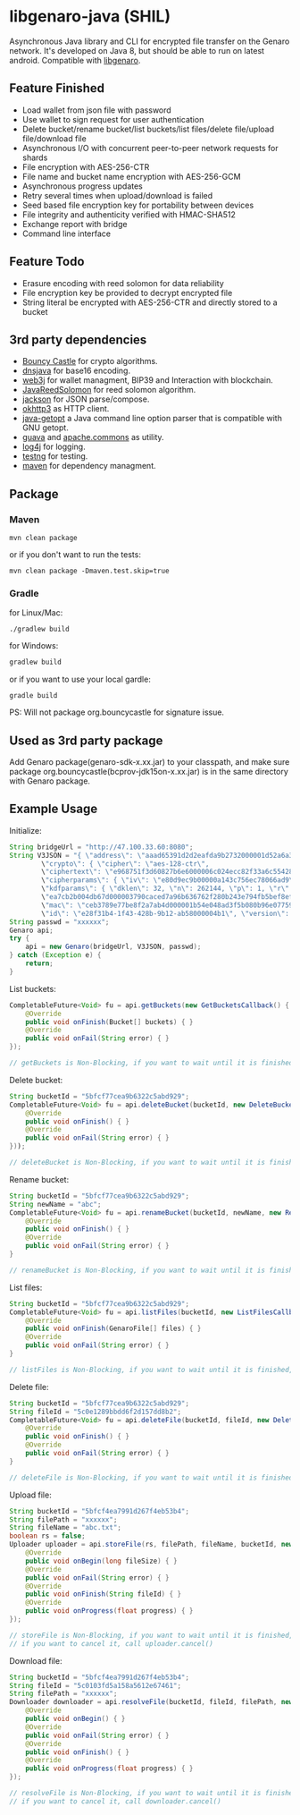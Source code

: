 # libgenaro-java (SHIL)

Asynchronous Java library and CLI for encrypted file transfer on the Genaro network. It's developed on Java 8, but should be able to run on latest android. Compatible with [libgenaro](https://github.com/GenaroNetwork/libgenaro).

## Feature Finished

- Load wallet from json file with password
- Use wallet to sign request for user authentication
- Delete bucket/rename bucket/list buckets/list files/delete file/upload file/download file
- Asynchronous I/O with concurrent peer-to-peer network requests for shards
- File encryption with AES-256-CTR
- File name and bucket name encryption with AES-256-GCM
- Asynchronous progress updates
- Retry several times when upload/download is failed
- Seed based file encryption key for portability between devices
- File integrity and authenticity verified with HMAC-SHA512
- Exchange report with bridge
- Command line interface

## Feature Todo

- Erasure encoding with reed solomon for data reliability
- File encryption key be provided to decrypt encrypted file
- String literal be encrypted with AES-256-CTR and directly stored to a bucket

## 3rd party dependencies

- [Bouncy Castle](https://www.bouncycastle.org/java.html) for crypto algorithms.
- [dnsjava](http://www.xbill.org/dnsjava/) for base16 encoding.
- [web3j](https://github.com/web3j/web3j) for wallet managment, BIP39 and Interaction with blockchain.
- [JavaReedSolomon](https://github.com/Backblaze/JavaReedSolomon) for reed solomon algorithm.
- [jackson](https://github.com/FasterXML/jackson) for JSON parse/compose.
- [okhttp3](https://github.com/square/okhttp) as HTTP client.
- [java-getopt](https://www.urbanophile.com/arenn/hacking/download.html) a Java command line option parser that is compatible with GNU getopt.
- [guava](https://github.com/google/guava) and [apache.commons](https://commons.apache.org/) as utility.
- [log4j](https://logging.apache.org/log4j) for logging.
- [testng](https://testng.org/doc/index.html) for testing.
- [maven](https://maven.apache.org/) for dependency managment.

## Package

### Maven

```shell
mvn clean package
```

or if you don't want to run the tests:

```shell
mvn clean package -Dmaven.test.skip=true
```

### Gradle

for Linux/Mac:

```shell
./gradlew build
```

for Windows:

```cmd
gradlew build
```

or if you want to use your local gardle:

```shell
gradle build
```

PS: Will not package org.bouncycastle for signature issue.

## Used as 3rd party package

Add Genaro package(genaro-sdk-x.xx.jar) to your classpath, and make sure package org.bouncycastle(bcprov-jdk15on-x.xx.jar) is in the same directory with Genaro package.

## Example Usage

Initialize:

```java
String bridgeUrl = "http://47.100.33.60:8080";
String V3JSON = "{ \"address\": \"aaad65391d2d2eafda9b2732000001d52a6a3dc8\",
        \"crypto\": { \"cipher\": \"aes-128-ctr\",
        \"ciphertext\": \"e968751f3d60827b6e6000006c024ecc82f33a6c55428be33249c83edba444ca\",
        \"cipherparams\": { \"iv\": \"e80d9ec9b00000a143c756ec78066ad9\" }, \"kdf\": \"scrypt\",
        \"kdfparams\": { \"dklen\": 32, \"n\": 262144, \"p\": 1, \"r\": 8, \"salt\":
        \"ea7cb2b004db67d000003790caced7a96b636762f280b243e794fb5bef8ef74b\" },
        \"mac\": \"ceb3789e77be8f2a7ab4d000001b54e048ad3f5b080b96e07759de7442e050d2\" },
        \"id\": \"e28f31b4-1f43-428b-9b12-ab58000004b1\", \"version\": 3 }";
String passwd = "xxxxxx";
Genaro api;
try {
    api = new Genaro(bridgeUrl, V3JSON, passwd);
} catch (Exception e) {
    return;
}
```

List buckets:

```java
CompletableFuture<Void> fu = api.getBuckets(new GetBucketsCallback() {
    @Override
    public void onFinish(Bucket[] buckets) { }
    @Override
    public void onFail(String error) { }
});

// getBuckets is Non-Blocking, if you want to wait until it is finished, call fu.join()
```

Delete bucket:

```java
String bucketId = "5bfcf77cea9b6322c5abd929";
CompletableFuture<Void> fu = api.deleteBucket(bucketId, new DeleteBucketCallback() {
    @Override
    public void onFinish() { }
    @Override
    public void onFail(String error) { }
}));

// deleteBucket is Non-Blocking, if you want to wait until it is finished, call fu.join()
```

Rename bucket:

```java
String bucketId = "5bfcf77cea9b6322c5abd929";
String newName = "abc";
CompletableFuture<Void> fu = api.renameBucket(bucketId, newName, new RenameBucketCallback() {
    @Override
    public void onFinish() { }
    @Override
    public void onFail(String error) { }
}

// renameBucket is Non-Blocking, if you want to wait until it is finished, call fu.join()
```

List files:

```java
String bucketId = "5bfcf77cea9b6322c5abd929";
CompletableFuture<Void> fu = api.listFiles(bucketId, new ListFilesCallback() {
    @Override
    public void onFinish(GenaroFile[] files) { }
    @Override
    public void onFail(String error) { }
}

// listFiles is Non-Blocking, if you want to wait until it is finished, call fu.join()
```

Delete file:

```java
String bucketId = "5bfcf77cea9b6322c5abd929";
String fileId = "5c0e1289bbdd6f2d157dd8b2";
CompletableFuture<Void> fu = api.deleteFile(bucketId, fileId, new DeleteFileCallback() {
    @Override
    public void onFinish() { }
    @Override
    public void onFail(String error) { }
}

// deleteFile is Non-Blocking, if you want to wait until it is finished, call fu.join()
```

Upload file:

```java
String bucketId = "5bfcf4ea7991d267f4eb53b4";
String filePath = "xxxxxx";
String fileName = "abc.txt";
boolean rs = false;
Uploader uploader = api.storeFile(rs, filePath, fileName, bucketId, new StoreFileCallback() {
    @Override
    public void onBegin(long fileSize) { }
    @Override
    public void onFail(String error) { }
    @Override
    public void onFinish(String fileId) { }
    @Override
    public void onProgress(float progress) { }
});

// storeFile is Non-Blocking, if you want to wait until it is finished, call uploader.join()
// if you want to cancel it, call uploader.cancel()
```

Download file:

```java
String bucketId = "5bfcf4ea7991d267f4eb53b4";
String fileId = "5c0103fd5a158a5612e67461";
String filePath = "xxxxxx";
Downloader downloader = api.resolveFile(bucketId, fileId, filePath, new ResolveFileCallback() {
    @Override
    public void onBegin() { }
    @Override
    public void onFail(String error) { }
    @Override
    public void onFinish() { }
    @Override
    public void onProgress(float progress) { }
});

// resolveFile is Non-Blocking, if you want to wait until it is finished, call downloader.join()
// if you want to cancel it, call downloader.cancel()
```
